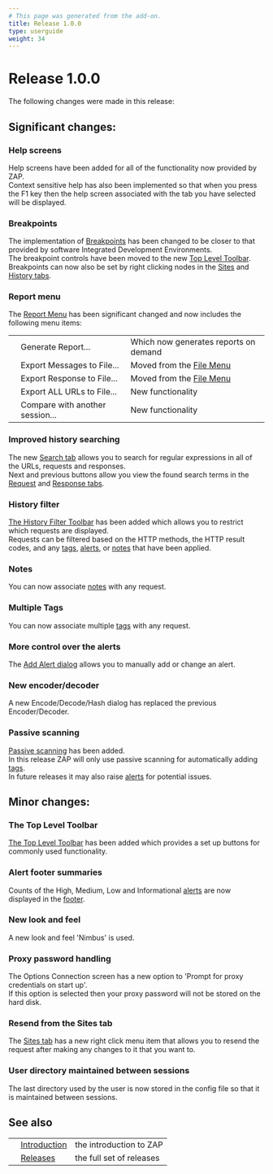 ```yaml
---
# This page was generated from the add-on.
title: Release 1.0.0
type: userguide
weight: 34
---
```


# Release 1.0.0


The following changes were made in this release:

## Significant changes:

### Help screens

Help screens have been added for all of the functionality now provided by ZAP.  
Context sensitive help has also been implemented so that when you press the F1 key then the help screen associated with the tab you have selected will be displayed.

### Breakpoints

The implementation of [Breakpoints](/docs/desktop/start/features/breakpoints/) has been changed to be closer to that provided by software Integrated Development Environments.  
The breakpoint controls have been moved to the new [Top Level Toolbar](/docs/desktop/ui/tltoolbar/).  
Breakpoints can now also be set by right clicking nodes in the [Sites](/docs/desktop/ui/tabs/sites/) and [History tabs](/docs/desktop/ui/tabs/history/).

### Report menu

The [Report Menu](/docs/desktop/ui/tlmenu/report/) has been significant changed and now includes the following menu items:

|   |                                 |                                                           |
|---|---------------------------------|-----------------------------------------------------------|
|   | Generate Report...              | Which now generates reports on demand                     |
|   | Export Messages to File...      | Moved from the [File Menu](/docs/desktop/ui/tlmenu/file/) |
|   | Export Response to File...      | Moved from the [File Menu](/docs/desktop/ui/tlmenu/file/) |
|   | Export ALL URLs to File...      | New functionality                                         |
|   | Compare with another session... | New functionality                                         |

### Improved history searching

The new [Search tab](/docs/desktop/ui/tabs/search/) allows you to search for regular expressions in all of the URLs, requests and responses.   
Next and previous buttons allow you view the found search terms in the [Request](/docs/desktop/ui/tabs/request/) and [Response tabs](/docs/desktop/ui/tabs/response/).   

### History filter

[The History Filter Toolbar](/docs/desktop/ui/tabs/history/) has been added which allows you to restrict which requests are displayed.  
Requests can be filtered based on the HTTP methods, the HTTP result codes, and any [tags](/docs/desktop/start/features/tags/), [alerts](/docs/desktop/start/features/alerts/), or [notes](/docs/desktop/start/features/notes/) that have been applied.

### Notes

You can now associate [notes](/docs/desktop/start/features/notes/) with any request.

### Multiple Tags

You can now associate multiple [tags](/docs/desktop/start/features/tags/) with any request.

### More control over the alerts

The [Add Alert dialog](/docs/desktop/ui/dialogs/addalert/) allows you to manually add or change an alert.

### New encoder/decoder

A new Encode/Decode/Hash dialog has replaced the previous Encoder/Decoder.

### Passive scanning

[Passive scanning](/docs/desktop/start/features/pscan/) has been added.  
In this release ZAP will only use passive scanning for automatically adding [tags](/docs/desktop/start/features/tags/).  
In future releases it may also raise [alerts](/docs/desktop/start/features/alerts/) for potential issues.

## Minor changes:

### The Top Level Toolbar

[The Top Level Toolbar](/docs/desktop/ui/tltoolbar/) has been added which provides a set up buttons for commonly used functionality.

### Alert footer summaries

Counts of the High, Medium, Low and Informational [alerts](/docs/desktop/start/features/alerts/) are now displayed in the [footer](/docs/desktop/ui/footer/).

### New look and feel

A new look and feel 'Nimbus' is used.

### Proxy password handling

The Options Connection screen has a new option to 'Prompt for proxy credentials on start up'.  
If this option is selected then your proxy password will not be stored on the hard disk.

### Resend from the Sites tab

The [Sites tab](/docs/desktop/ui/tabs/sites/) has a new right click menu item that allows you to resend the request after making any changes to it that you want to.

### User directory maintained between sessions

The last directory used by the user is now stored in the config file so that it is maintained between sessions.

## See also

|   |                                     |                          |
|---|-------------------------------------|--------------------------|
|   | [Introduction](/docs/desktop/)      | the introduction to ZAP  |
|   | [Releases](/docs/desktop/releases/) | the full set of releases |
